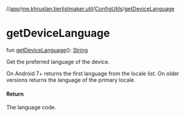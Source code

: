 //[app](../../../index.md)/[me.khruslan.tierlistmaker.util](../index.md)/[ConfigUtils](index.md)/[getDeviceLanguage](get-device-language.md)

# getDeviceLanguage

fun [getDeviceLanguage](get-device-language.md)(): [String](https://kotlinlang.org/api/latest/jvm/stdlib/kotlin/-string/index.html)

Get the preferred language of the device.

On Android 7+ returns the first language from the locale list. On older versions returns the language of the primary locale.

#### Return

The language code.
